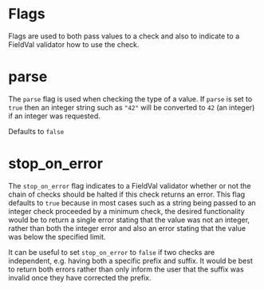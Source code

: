 Flags
========
Flags are used to both pass values to a check and also to indicate to a FieldVal validator how to use the check.

parse
========
The ```parse``` flag is used when checking the type of a value. If ```parse``` is set to ```true``` then an integer string such as ```"42"``` will be converted to ```42``` (an integer) if an integer was requested.

Defaults to ```false```


stop_on_error
========
The ```stop_on_error``` flag indicates to a FieldVal validator whether or not the chain of checks should be halted if this check returns an error. This flag defaults to ```true``` because in most cases such as a string being passed to an integer check proceeded by a minimum check, the desired functionality would be to return a single error stating that the value was not an integer, rather than both the integer error and also an error stating that the value was below the specified limit.

It can be useful to set ```stop_on_error``` to ```false``` if two checks are independent, e.g. having both a specific prefix and suffix. It would be best to return both errors rather than only inform the user that the suffix was invalid once they have corrected the prefix.